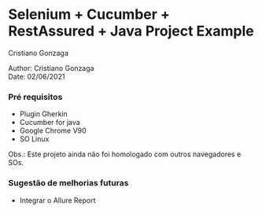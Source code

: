 # Selenium + Cucumber + RestAssured + Java Project Example
Cristiano Gonzaga<br/>


Author: Cristiano Gonzaga<br/>
Date: 02/06/2021

### Pré requisitos
- Plugin Gherkin 
- Cucumber for java
- Google Chrome V90
- SO Linux

Obs.: Este projeto ainda não foi homologado com outros navegadores e SOs.

### Sugestão de melhorias futuras
- Integrar o Allure Report
